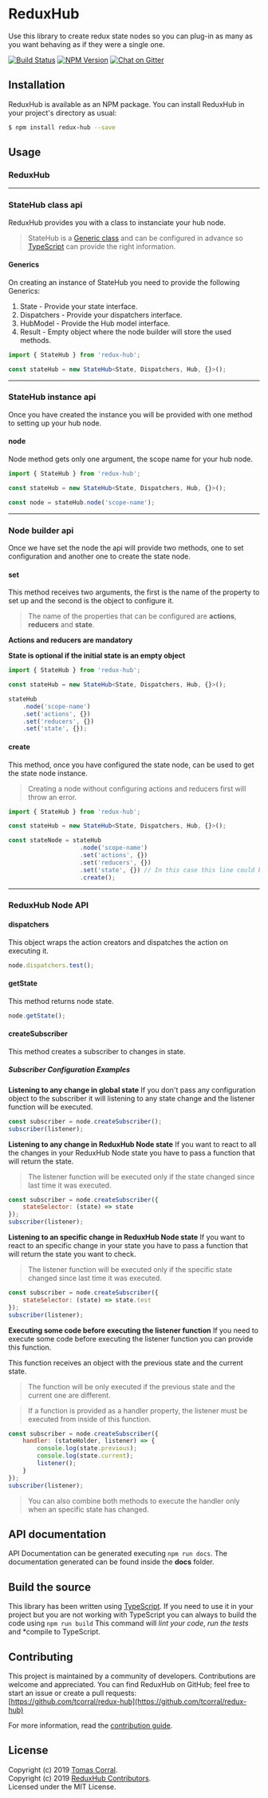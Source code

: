 # ReduxHub

Use this library to create redux state nodes so you can plug-in as many as you want behaving as if they were a single one.

[![Build Status](https://travis-ci.org/tcorral/redux-hub.svg?branch=master)](https://travis-ci.org/tcorral/redux-hub)
[![NPM Version](https://badge.fury.io/js/redux-hub.svg)](http://badge.fury.io/js/redux-hub)
[![Chat on Gitter](https://badges.gitter.im/tcorral/redux-hub.svg)](https://gitter.im/tcorral/redux-hub?utm_source=badge&utm_medium=badge&utm_campaign=pr-badge&utm_content=badge)

## Installation

ReduxHub is available as an NPM package. You can install ReduxHub
in your project's directory as usual:

```bash
$ npm install redux-hub --save
```

## Usage

### ReduxHub
-------
### StateHub class api
ReduxHub provides you with a class to instanciate your hub node.
> StateHub is a [Generic class](https://www.typescriptlang.org/docs/handbook/generics.html) and can be configured in advance so [TypeScript](https://www.typescriptlang.org) can provide the right information.

#### Generics
On creating an instance of StateHub you need to provide the following Generics:

1. State - Provide your state interface.
2. Dispatchers - Provide your dispatchers interface.
3. HubModel - Provide the Hub model interface.
4. Result - Empty object where the node builder will store the used methods.

```typescript
import { StateHub } from 'redux-hub';

const stateHub = new StateHub<State, Dispatchers, Hub, {}>();
```
-------
### StateHub instance api
Once you have created the instance you will be provided with one method to setting up your hub node.

#### node
Node method gets only one argument, the scope name for your hub node.

```typescript
import { StateHub } from 'redux-hub';

const stateHub = new StateHub<State, Dispatchers, Hub, {}>();

const node = stateHub.node('scope-name');
```
-------
### Node builder api
Once we have set the node the api will provide two methods, one to set configuration and another
one to create the state node.

#### set
This method receives two arguments, the first is the name of the property to set up and the second is the object to configure it.

> The name of the properties that can be configured are **actions**, **reducers** and **state**.

**Actions and reducers are mandatory**

**State is optional if the initial state is an empty object**

```typescript
import { StateHub } from 'redux-hub';

const stateHub = new StateHub<State, Dispatchers, Hub, {}>();

stateHub
    .node('scope-name')
    .set('actions', {})
    .set('reducers', {})
    .set('state', {});
```

#### create
This method, once you have configured the state node, can be used to get the state node instance.

> Creating a node without configuring actions and reducers first will throw an error.

```typescript
import { StateHub } from 'redux-hub';

const stateHub = new StateHub<State, Dispatchers, Hub, {}>();

const stateNode = stateHub
                    .node('scope-name')
                    .set('actions', {})
                    .set('reducers', {})
                    .set('state', {}) // In this case this line could be skipped.
                    .create();
```

-------
### ReduxHub Node API

#### dispatchers
This object wraps the action creators and dispatches the action on executing it.

```javascript
node.dispatchers.test();
```

#### getState
This method returns node state.

```javascript
node.getState();
```

#### createSubscriber
This method creates a subscriber to changes in state.

##### Subscriber Configuration Examples

**Listening to any change in global state**
If you don't pass any configuration object to the subscriber it will listening to any state change and the listener function will be executed.

```javascript
const subscriber = node.createSubscriber();
subscriber(listener);
```

**Listening to any change in ReduxHub Node state**
If you want to react to all the changes in your ReduxHub Node state you have to pass a function that will return the state.

> The listener function will be executed only if the state changed since last time it was executed.

```javascript
const subscriber = node.createSubscriber({
    stateSelector: (state) => state
});
subscriber(listener);
```

**Listening to an specific change in ReduxHub Node state**
If you want to react to an specific change in your state you have to pass a function that will return the state you want to check.

> The listener function will be executed only if the specific state changed since last time it was executed.

```javascript
const subscriber = node.createSubscriber({
    stateSelector: (state) => state.test
});
subscriber(listener);
```

**Executing some code before executing the listener function**
If you need to execute some code before executing the listener function you can provide this function.

This function receives an object with the previous state and the current state.

> The function will be only executed if the previous state and the current one are different.

> If a function is provided as a handler property, the listener must be executed from inside of this function.

```javascript
const subscriber = node.createSubscriber({
    handler: (stateHolder, listener) => {
        console.log(state.previous);
        console.log(state.current);
        listener();
    }
});
subscriber(listener);
```

>You can also combine both methods to execute the handler only when an specific state has changed.

## API documentation
API Documentation can be generated executing ```npm run docs```.
The documentation generated can be found inside the **docs** folder.

## Build the source
This library has been written using [TypeScript](http://typescriptlang.org).
If you need to use it in your project but you are not working with TypeScript you can always to build the code using ```npm run build``` This command will *lint your code*, *run the tests* and *compile to TypeScript.

## Contributing

This project is maintained by a community of developers. Contributions are welcome and appreciated.
You can find ReduxHub on GitHub; feel free to start an issue or create a pull requests:<br>
[https://github.com/tcorral/redux-hub](https://github.com/tcorral/redux-hub)

For more information, read the [contribution guide](https://github.com/tcorral/redux-hub/blob/master/CONTRIBUTING.md).

## License

Copyright (c) 2019 [Tomas Corral](http://github.com/tcorral).<br>
Copyright (c) 2019 [ReduxHub Contributors](https://github.com/tcorral/redux-hub/graphs/contributors).<br>
Licensed under the MIT License.